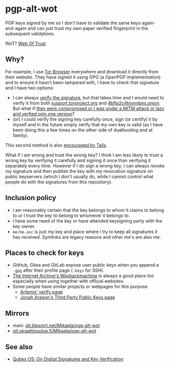 # pgp-alt-wot

PGP keys signed by me so I don't have to validate the same keys
again-and-again and can just trust my own paper verified fingerprint in the
subsequent validations.

WoT? [Web Of Trust](https://en.wikipedia.org/wiki/Web_of_trust)

## Why?

For example, I use [Tor Browser](https://torproject.org/) everywhere and
download it directly from their website. They have signed it using GPG (a
OpenPGP implementation) and to ensure it hasn't been tampered with, I have
to check that signature and I have two options:

* I can always [verify the signature](https://support.torproject.org/tbb/how-to-verify-signature/),
  but that takes time and I would need to verify it from both [support.torproject.org](https://support.torproject.org/tbb/how-to-verify-signature/)
  and [4bflp2c4tnynnbes.onion](http://4bflp2c4tnynnbes.onion/#how-to-verify-signature).
  But what if [they were compromised or I was under a MITM attack or lazy and verfied only one version](https://www.qubes-os.org/faq/#should-i-trust-this-website)?
* (or) I could verify the signing key carefully once, sign (or certify) it
  by myself and in the future simply verify that my own key is valid (as I
  have been doing this a few times on the other side of dualbooting and at
  family).

This second method is also [encouraged by Tails](https://tails.boum.org/install/expert/usb/index.en.html).

What if I am wrong and trust the wrong key? I think I am less likely to
trust a wrong key by verifying it carefully and signing it once than
verifying it separately every time. However if I do sign a wrong key, I can
always revoke my signature and then publish the key with my revocation
signature on public keyservers (which I don't usually do, while I cannot
control what people do with the signatures from this repository).

## Inclusion policy

* I am reasonably certain that the key belongs to whom it claims to belong
  to or I trust the key to belong to whomever it belongs to.
* I have some need of the key or have attended keysigning party with the
  key owner.
* `me/me.asc` is just my key and place where I try to keep all signatures it
  has received. Symlinks are legacy reasons and other me's are also me.

## Places to check for keys

* GitHub, Gitea and GitLab expose user public keys when you append a `.gpg`
  after their profile page (`.keys` for SSH).
* [The Internet Archive's Waybackmachine](https://web.archive.org/) is always
  a good place too especially when using together with official websites.
* Some people have similar projects or webpages for this purpose
  * [Artemis' verify page](https://artemislena.eu/services/verify.html)
  * [Jonah Aragon's Third Party Public Keys page](https://jonaharagon.com/verify/)

## Mirrors

* main: [git.blesmrt.net/Mikaela/pgp-alt-wot](https://gitea.blesmrt.net/mikaela/pgp-alt-wot/)
* [git.piraattipuolue.fi/Mikaela/pgp-alt-wot](https://git.piraattipuolue.fi/mikaela/pgp-alt-wot)

## See also

* [Qubes OS: On Digital Signatures and Key Verification](https://www.qubes-os.org/security/verifying-signatures/)
